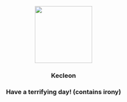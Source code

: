 <p align="center">
    <img src="https://raw.githubusercontent.com/PokeAPI/sprites/master/sprites/pokemon/352.png" width="150" height="150">
</p>
<h3 align="center"> <b>Kecleon</b></h3>
<h3 align="center">Have a terrifying day! (contains irony)</h3>
